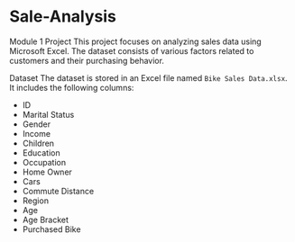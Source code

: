 # Sale-Analysis
 Module 1 Project
This project focuses on analyzing sales data using Microsoft Excel. The dataset consists of various factors related to customers and their purchasing behavior.

Dataset
The dataset is stored in an Excel file named `Bike Sales Data.xlsx`. It includes the following columns:
- ID
- Marital Status
- Gender
- Income
- Children
- Education
- Occupation
- Home Owner
- Cars
- Commute Distance
- Region
- Age
- Age Bracket
- Purchased Bike
